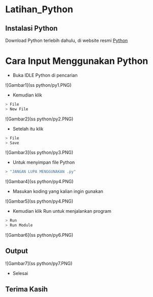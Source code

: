# Latihan_Python

## Instalasi Python
Download Python terlebih dahulu, di website resmi [Python](https://www.python.org/)

# Cara Input Menggunakan Python
- Buka IDLE Python di pencarian

![Gambar1](ss python/py1.PNG)

- Kemudian klik 
```bash
> File
> New File
```

![Gambar2](ss python/py2.PNG)

- Setelah itu klik
```bash
> File
> Save
```

![Gambar3](ss python/py3.PNG)

- Untuk menyimpan file Python
```bash
> "JANGAN LUPA MENGGUNAKAN .py"
```

![Gambar4](ss python/py4.PNG)

- Masukan koding yang kalian ingin gunakan

![Gambar5](ss python/py4.PNG)

- Kemudian klik Run untuk menjalankan program
```bash
> Run
> Run Module
```

![Gambar6](ss python/py6.PNG)

## Output

![Gambar7](ss python/py7.PNG)

- Selesai

## Terima Kasih